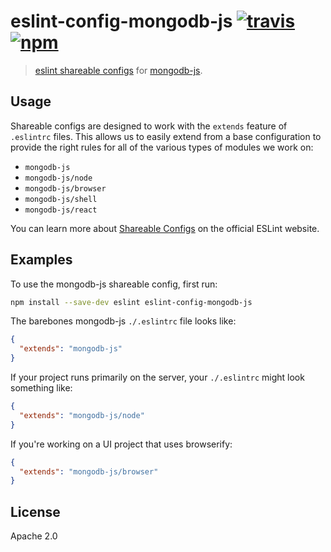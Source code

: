 # eslint-config-mongodb-js [![travis][travis_img]][travis_url] [![npm][npm_img]][npm_url]

> [eslint shareable configs][shareable-configs] for [mongodb-js][mongodb-js].

## Usage

Shareable configs are designed to work with the `extends` feature
of `.eslintrc` files. This allows us to easily extend from a base
configuration to provide the right rules for all of the various
types of modules we work on:

- `mongodb-js`
- `mongodb-js/node`
- `mongodb-js/browser`
- `mongodb-js/shell`
- `mongodb-js/react`

You can learn more about [Shareable Configs][shareable-configs] on the official ESLint website.

## Examples

To use the mongodb-js shareable config, first run:

```bash
npm install --save-dev eslint eslint-config-mongodb-js
```

The barebones mongodb-js `./.eslintrc` file looks like:

```json
{
  "extends": "mongodb-js"
}
```

If your project runs primarily on the server, your `./.eslintrc`
might look something like:

```json
{
  "extends": "mongodb-js/node"
}
```

If you're working on a UI project that uses browserify:

```json
{
  "extends": "mongodb-js/browser"
}
```

## License

Apache 2.0

[shareable-configs]: http://eslint.org/docs/developer-guide/shareable-configs
[travis_img]: https://img.shields.io/travis/mongodb-js/eslint-config.svg
[travis_url]: https://travis-ci.org/mongodb-js/eslint-config
[npm_img]: https://img.shields.io/npm/v/eslint-config-mongodb-js.svg
[npm_url]: https://npmjs.org/package/eslint-config-mongodb-js
[mongodb-js]: http://mongodb-js.github.io/

